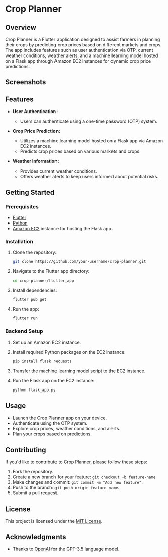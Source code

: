 # Crop Planner

## Overview

Crop Planner is a Flutter application designed to assist farmers in planning their crops by predicting crop prices based on different markets and crops. The app includes features such as user authentication via OTP, current weather conditions, weather alerts, and a machine learning model hosted on a Flask app through Amazon EC2 instances for dynamic crop price predictions.

## Screenshots

## Features

- **User Authentication:**
  - Users can authenticate using a one-time password (OTP) system.

- **Crop Price Prediction:**
  - Utilizes a machine learning model hosted on a Flask app via Amazon EC2 instances.
  - Predicts crop prices based on various markets and crops.

- **Weather Information:**
  - Provides current weather conditions.
  - Offers weather alerts to keep users informed about potential risks.

## Getting Started

### Prerequisites

- [Flutter](https://flutter.dev/docs/get-started/install)
- [Python](https://www.python.org/downloads/)
- [Amazon EC2](https://aws.amazon.com/ec2/) instance for hosting the Flask app.

### Installation

1. Clone the repository:

    ```bash
    git clone https://github.com/your-username/crop-planner.git
    ```

2. Navigate to the Flutter app directory:

    ```bash
    cd crop-planner/flutter_app
    ```

3. Install dependencies:

    ```bash
    flutter pub get
    ```

4. Run the app:

    ```bash
    flutter run
    ```

### Backend Setup

1. Set up an Amazon EC2 instance.
2. Install required Python packages on the EC2 instance:

    ```bash
    pip install flask requests
    ```

3. Transfer the machine learning model script to the EC2 instance.

4. Run the Flask app on the EC2 instance:

    ```bash
    python flask_app.py
    ```

## Usage

- Launch the Crop Planner app on your device.
- Authenticate using the OTP system.
- Explore crop prices, weather conditions, and alerts.
- Plan your crops based on predictions.

## Contributing

If you'd like to contribute to Crop Planner, please follow these steps:

1. Fork the repository.
2. Create a new branch for your feature: `git checkout -b feature-name`.
3. Make changes and commit: `git commit -m "Add new feature"`.
4. Push to the branch: `git push origin feature-name`.
5. Submit a pull request.

## License

This project is licensed under the [MIT License](LICENSE).

## Acknowledgments

- Thanks to [OpenAI](https://www.openai.com/) for the GPT-3.5 language model.
